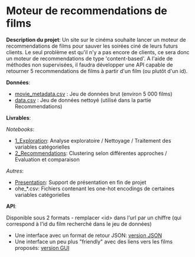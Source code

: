 # Moteur de recommendations de films

**Description du projet**:
Un site sur le cinéma souhaite lancer un moteur de recommendations de films pour sauver les soirées ciné de leurs futurs clients.
Le seul problème est qu'il n'y a pas encore de clients, ce sera donc un moteur de recommendations de type 'content-based'.
A l'aide de méthodes non supervisées, il faudra développer une API capable de retourner 5 recommendations de films à partir d'un film 
(ou plutôt d'un id).

**Données**:
* [movie_metadata.csv](movie_metadata.csv) : Jeu de données brut (environ 5 000 films)
* [data.csv](data.csv) : Jeu de données nettoyé (utilisé dans la partie Recommendations)

**Livrables**:

*Notebooks*:
* [1_Exploration](1_Exploration.ipynb): Analyse exploratoire / Nettoyage / Traitement des variables catégorielles
* [2_Recommendations](2_Recommendations.ipynb): Clustering selon différentes approches / Evaluation et comparaison

*Autres*:
* [Presentation](Presentation.pdf): Support de présentation en fin de projet
* ohe_\*.csv: Fichiers contenant les one-hot encodings de certaines variables catégorielles

**API**:

Disponible sous 2 formats - remplacer \<id\> dans l'url par un chiffre (qui correspond à l'id du film recherché dans le jeu de données)
* Une interface avec un format de retour JSON: [version JSON](http://weber-thomas.fr/ocr/project3/recommend/<id>)
* Une interface un peu plus "friendly" avec des liens vers les films proposés: [version GUI](http://weber-thomas.fr/ocr/project3/gui/recommend/<id>)
